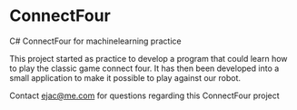 # ConnectFour
C# ConnectFour for machinelearning practice

This project started as practice to develop a program that could learn how to play the classic game connect four.
It has then been developed into a small application to make it possible to play against our robot.

Contact ejac@me.com for questions regarding this ConnectFour project